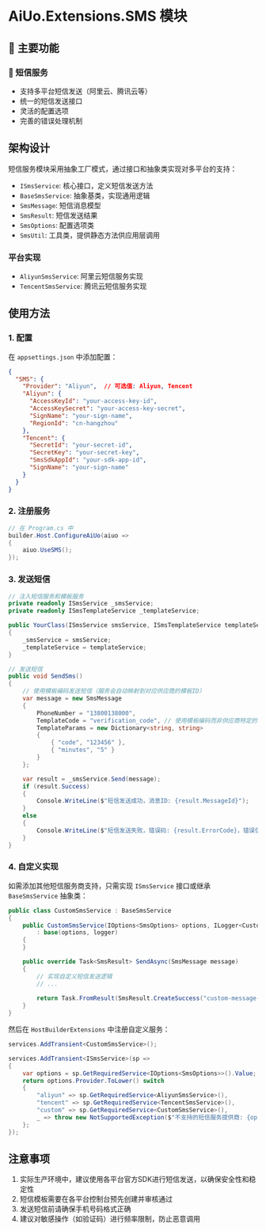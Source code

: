 # AiUo.Extensions.SMS 模块

## 🎯 主要功能
### 📱 短信服务
- 支持多平台短信发送（阿里云、腾讯云等）
- 统一的短信发送接口
- 灵活的配置选项
- 完善的错误处理机制

## 架构设计

短信服务模块采用抽象工厂模式，通过接口和抽象类实现对多平台的支持：

- `ISmsService`: 核心接口，定义短信发送方法
- `BaseSmsService`: 抽象基类，实现通用逻辑
- `SmsMessage`: 短信消息模型
- `SmsResult`: 短信发送结果
- `SmsOptions`: 配置选项类
- `SmsUtil`: 工具类，提供静态方法供应用层调用

### 平台实现

- `AliyunSmsService`: 阿里云短信服务实现
- `TencentSmsService`: 腾讯云短信服务实现

## 使用方法

### 1. 配置

在 `appsettings.json` 中添加配置：

```json
{
  "SMS": {
    "Provider": "Aliyun",  // 可选值: Aliyun, Tencent
    "Aliyun": {
      "AccessKeyId": "your-access-key-id",
      "AccessKeySecret": "your-access-key-secret",
      "SignName": "your-sign-name",
      "RegionId": "cn-hangzhou"
    },
    "Tencent": {
      "SecretId": "your-secret-id",
      "SecretKey": "your-secret-key",
      "SmsSdkAppId": "your-sdk-app-id",
      "SignName": "your-sign-name"
    }
  }
}
```

### 2. 注册服务

```csharp
// 在 Program.cs 中
builder.Host.ConfigureAiUo(aiuo =>
{
    aiuo.UseSMS();
});
```

### 3. 发送短信

```csharp
// 注入短信服务和模板服务
private readonly ISmsService _smsService;
private readonly ISmsTemplateService _templateService;

public YourClass(ISmsService smsService, ISmsTemplateService templateService)
{
    _smsService = smsService;
    _templateService = templateService;
}

// 发送短信
public void SendSms()
{
    // 使用模板编码发送短信（服务会自动映射到对应供应商的模板ID）
    var message = new SmsMessage
    {
        PhoneNumber = "13800138000",
        TemplateCode = "verification_code", // 使用模板编码而非供应商特定的模板ID
        TemplateParams = new Dictionary<string, string>
        {
            { "code", "123456" },
            { "minutes", "5" }
        }
    };

    var result = _smsService.Send(message);
    if (result.Success)
    {
        Console.WriteLine($"短信发送成功，消息ID: {result.MessageId}");
    }
    else
    {
        Console.WriteLine($"短信发送失败，错误码: {result.ErrorCode}，错误信息: {result.ErrorMessage}");
    }
}
```

### 4. 自定义实现

如需添加其他短信服务商支持，只需实现 `ISmsService` 接口或继承 `BaseSmsService` 抽象类：

```csharp
public class CustomSmsService : BaseSmsService
{
    public CustomSmsService(IOptions<SmsOptions> options, ILogger<CustomSmsService> logger)
        : base(options, logger)
    {
    }

    public override Task<SmsResult> SendAsync(SmsMessage message)
    {
        // 实现自定义短信发送逻辑
        // ...
        
        return Task.FromResult(SmsResult.CreateSuccess("custom-message-id"));
    }
}
```

然后在 `HostBuilderExtensions` 中注册自定义服务：

```csharp
services.AddTransient<CustomSmsService>();

services.AddTransient<ISmsService>(sp =>
{
    var options = sp.GetRequiredService<IOptions<SmsOptions>>().Value;
    return options.Provider.ToLower() switch
    {
        "aliyun" => sp.GetRequiredService<AliyunSmsService>(),
        "tencent" => sp.GetRequiredService<TencentSmsService>(),
        "custom" => sp.GetRequiredService<CustomSmsService>(),
        _ => throw new NotSupportedException($"不支持的短信服务提供商: {options.Provider}")
    };
});
```

## 注意事项

1. 实际生产环境中，建议使用各平台官方SDK进行短信发送，以确保安全性和稳定性
2. 短信模板需要在各平台控制台预先创建并审核通过
3. 发送短信前请确保手机号码格式正确
4. 建议对敏感操作（如验证码）进行频率限制，防止恶意调用